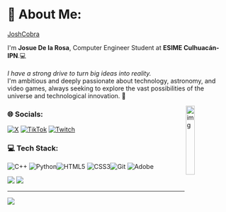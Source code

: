 # 🐉 About Me:
[JoshCobra](https://joshcobra.software/)

I'm **Josue De la Rosa**, Computer Engineer Student at **ESIME Culhuacán-IPN**.💻<br>
<br>*I have a strong drive to turn big ideas into reality.*<br>
I'm ambitious and deeply passionate about technology, astronomy, and video games, always seeking to explore the vast possibilities of the universe and technological innovation. 🚀

<img align="right" alt="img" width="20%" height="auto" src="https://media0.giphy.com/media/v1.Y2lkPTc5MGI3NjExdzB2Y3B3M2t5ZjY1cG41MW9kb3J2YWFvenVybTJqeHhrazc0dm9lciZlcD12MV9pbnRlcm5hbF9naWZfYnlfaWQmY3Q9Zw/35PXLrnJI8WYS0kUgG/giphy.webp"/>

### 🌐 Socials:
[![X](https://img.shields.io/badge/X-black.svg?logo=X&logoColor=white)](https://x.com/JoshCobraa) 
[![TikTok](https://img.shields.io/badge/TikTok-%23000000.svg?logo=TikTok&logoColor=white)](https://tiktok.com/@JoshCobraa) [![Twitch](https://img.shields.io/badge/Twitch-%239146FF.svg?logo=Twitch&logoColor=white)](https://twitch.tv/JoshCobraa) 

### 💻 Tech Stack:
![C++](https://img.shields.io/badge/c++-%2300599C.svg?style=plastic&logo=c%2B%2B&logoColor=white) ![Python](https://img.shields.io/badge/python-3670A0?style=plastic&logo=python&logoColor=ffdd54)![HTML5](https://img.shields.io/badge/html5-%23E34F26.svg?style=plastic&logo=html5&logoColor=white) ![CSS3](https://img.shields.io/badge/css3-%231572B6.svg?style=plastic&logo=css3&logoColor=white)![Git](https://img.shields.io/badge/git-%23F05033.svg?style=plastic&logo=git&logoColor=white) ![Adobe](https://img.shields.io/badge/adobe-%23FF0000.svg?style=plastic&logo=adobe&logoColor=white) 

![](https://github-readme-stats.vercel.app/api?username=JoshCobra&theme=shadow_green&hide_border=false&include_all_commits=false&count_private=false)
![](https://github-readme-stats.vercel.app/api/top-langs/?username=JoshCobra&theme=shadow_green&hide_border=false&include_all_commits=false&count_private=false&layout=compact)

---
[![](https://visitcount.itsvg.in/api?id=JoshCobra&icon=0&color=3)](https://visitcount.itsvg.in)

